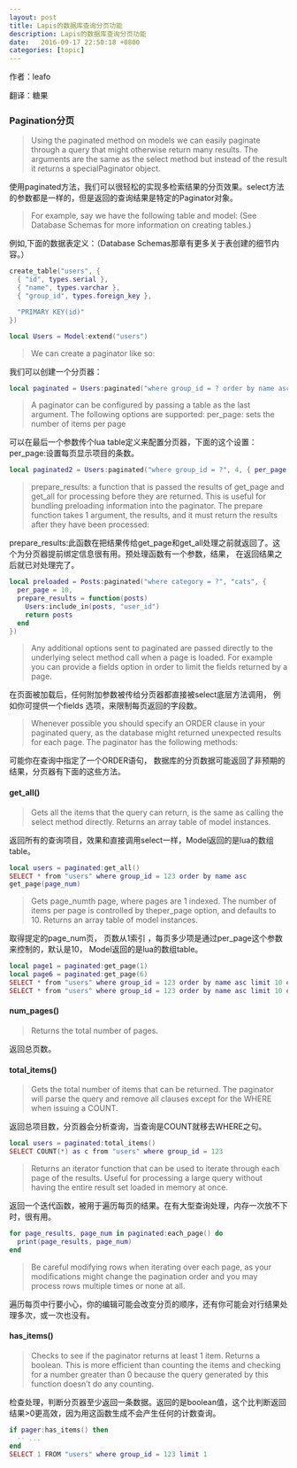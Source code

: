 ```yaml
---
layout: post
title: Lapis的数据库查询分页功能
description: Lapis的数据库查询分页功能
date:   2016-09-17 22:50:18 +0800 
categories: [topic]
---
```

作者：leafo

翻译：糖果

<h3>Pagination分页</h3> 

<blockquote>Using the paginated method on models we can easily paginate through a query that might otherwise return many results. The arguments are the same as the select method but instead of the result it returns a specialPaginator object.</blockquote> 

使用paginated方法，我们可以很轻松的实现多检索结果的分页效果。select方法的参数都是一样的，但是返回的查询结果是特定的Paginator对象。

<blockquote>For example, say we have the following table and model: (See Database Schemas for more information on creating tables.)</blockquote> 

例如,下面的数据表定义：（Database Schemas那章有更多关于表创建的细节内容。）

```lua
create_table("users", {
  { "id", types.serial },
  { "name", types.varchar },
  { "group_id", types.foreign_key },

  "PRIMARY KEY(id)"
})

local Users = Model:extend("users")

```

<blockquote>We can create a paginator like so:</blockquote> 

我们可以创建一个分页器：
```lua
local paginated = Users:paginated("where group_id = ? order by name asc", 123)
```

<blockquote>A paginator can be configured by passing a table as the last argument. The following options are supported: per_page: sets the number of items per page</blockquote> 

可以在最后一个参数传个lua table定义来配置分页器，下面的这个设置：per_page:设置每页显示项目的条数。

```lua
local paginated2 = Users:paginated("where group_id = ?", 4, { per_page = 100 })
```

<blockquote>prepare_results: a function that is passed the results of get_page and get_all for processing before they are returned. This is useful for bundling preloading information into the paginator. The prepare function takes 1 argument, the results, and it must return the results after they have been processed:</blockquote> 

prepare_results:此函数在把结果传给get_page和get_all处理之前就返回了。这个为分页器提前绑定信息很有用。预处理函数有一个参数，结果， 在返回结果之后就已对处理完了。

```lua
local preloaded = Posts:paginated("where category = ?", "cats", {
  per_page = 10,
  prepare_results = function(posts)
    Users:include_in(posts, "user_id")
    return posts
  end
})
```


<blockquote>Any additional options sent to paginated are passed directly to the underlying select method call when a page is loaded. For example you can provide a fields option in order to limit the fields returned by a page.</blockquote> 

在页面被加载后，任何附加参数被传给分页器都直接被select底层方法调用， 例如你可提供一个fields 选项，来限制每页返回的字段数。

<blockquote>Whenever possible you should specify an ORDER clause in your paginated query, as the database might returned unexpected results for each page. The paginator has the following methods:</blockquote> 

可能你在查询中指定了一个ORDER语句， 数据库的分页数据可能返回了非预期的结果，分页器有下面的这些方法。

<h4>get_all()</h4> 

<blockquote>Gets all the items that the query can return, is the same as calling the select method directly. Returns an array table of model instances.</blockquote> 

返回所有的查询项目，效果和直接调用select一样，Model返回的是lua的数组table。

```lua
local users = paginated:get_all()
SELECT * from "users" where group_id = 123 order by name asc
get_page(page_num)
```

<blockquote>Gets page_numth page, where pages are 1 indexed. The number of items per page is controlled by theper_page option, and defaults to 10. Returns an array table of model instances.</blockquote> 

取得提定的page_num页， 页数从1索引 ，每页多少项是通过per_page这个参数来控制的，默认是10， Model返回的是lua的数组table。

```lua
local page1 = paginated:get_page(1)
local page6 = paginated:get_page(6)
SELECT * from "users" where group_id = 123 order by name asc limit 10 offset 0
SELECT * from "users" where group_id = 123 order by name asc limit 10 offset 50
```


<h4>num_pages()</h4> 

<blockquote>Returns the total number of pages.</blockquote> 

返回总页数。

<h4>total_items()</h4> 

<blockquote>Gets the total number of items that can be returned. The paginator will parse the query and remove all clauses except for the WHERE when issuing a COUNT.</blockquote> 

返回总项目数，分页器会分析查询，当查询是COUNT就移去WHERE之句。

```lua
local users = paginated:total_items()
SELECT COUNT(*) as c from "users" where group_id = 123
```

<blockquote>Returns an iterator function that can be used to iterate through each page of the results. Useful for processing a large query without having the entire result set loaded in memory at once.</blockquote> 

返回一个迭代函数，被用于遍历每页的结果。在有大型查询处理，内存一次放不下时，很有用。

```lua
for page_results, page_num in paginated:each_page() do
  print(page_results, page_num)
end
```

<blockquote>Be careful modifying rows when iterating over each page, as your modifications might change the pagination order and you may process rows multiple times or none at all.</blockquote> 

遍历每页中行要小心，你的编辑可能会改变分页的顺序，还有你可能会对行结果处理多次，或一次也没有。

<h4>has_items()</h4> 

<blockquote>Checks to see if the paginator returns at least 1 item. Returns a boolean. This is more efficient than counting the items and checking for a number greater than 0 because the query generated by this function doesn’t do any counting.</blockquote> 

检查处理，判断分页器至少返回一条数据。返回的是boolean值，这个比判断返回结果>0更高效，因为用这函数生成不会产生任何的计数查询。

```lua
if pager:has_items() then
  -- ...
end
SELECT 1 FROM "users" where group_id = 123 limit 1
```